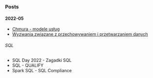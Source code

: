 ### Posts
#### 2022-05
- [Chmura - modele usług ](CloudModels.md)
- [Wyzwania związane z przechowywaniem i przetwarzaniem danych](DataProcessinChallenges.md)

###### SQL
- SQL Day 2022 - Zagadki SQL
- SQL - QUALIFY
- Spark SQL - SQL Compliance 